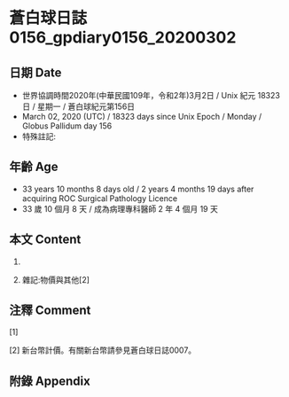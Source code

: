 # 蒼白球日誌0156_gpdiary0156_20200302 #

## 日期 Date ##

* 世界協調時間2020年(中華民國109年，令和2年)3月2日 / Unix 紀元 18323 日 / 星期一 / 蒼白球紀元第156日
* March 02, 2020 (UTC) / 18323 days since Unix Epoch / Monday / Globus Pallidum day 156
* 特殊註記:

## 年齡 Age ##

* 33 years 10 months 8 days old / 2 years 4 months 19 days after acquiring ROC Surgical Pathology Licence
* 33 歲 10 個月 8 天 / 成為病理專科醫師 2 年 4 個月 19 天

## 本文 Content ##

1. 

    
2. 雜記:物價與其他[2]

    

## 注釋 Comment ##

[1] 


[2] 新台幣計價。有關新台幣請參見蒼白球日誌0007。



## 附錄 Appendix ##

